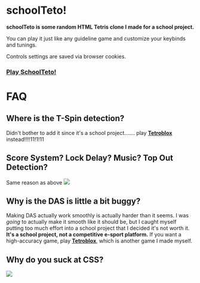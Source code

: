 
# schoolTeto!
**schoolTeto is some random HTML Tetris clone I made for a school project.**

You can play it just like any guideline game and customize your keybinds and tunings.

Controls settings are saved via browser cookies.
### [Play SchoolTeto!](https://aznguy.farted.net/schoolTeto/)
# FAQ

## Where is the T-Spin detection?

Didn't bother to add it since it's a school project....... play **[Tetroblox](https://www.roblox.com/games/6795867689/)** instead!!!!11!1!11

## Score System? Lock Delay? Music? Top Out Detection?

Same reason as above ![](https://i.imgur.com/a69uWP7.png)

## Why is the DAS is little a bit buggy?

Making DAS actually work smoothly is actually harder than it seems. I was *going* to actually make it smooth like it should be, but I caught myself putting too much effort into a school project that I decided it's not worth it. __It's a school project, not a competitive e-sport platform.__ If you want a high-accuracy game, play **[Tetroblox](https://www.roblox.com/games/6795867689/)**, which is another game I made myself.

## Why do you suck at CSS?

![](https://cdn.discordapp.com/emojis/636898788325457930.gif?size=64)